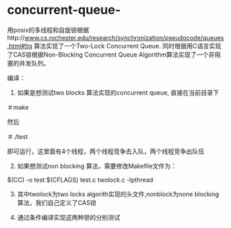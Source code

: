 # concurrent-queue-
用posix的多线程和自旋锁根据http://www.cs.rochester.edu/research/synchronization/pseudocode/queues.html#tlq 
算法实现了一个Two-Lock Concurrent Queue.
同时根据用C语言实现了CAS锁根据Non-Blocking Concurrent Queue Algorithm算法实现了一个非阻塞的并发队列。

编译：

1. 如果是想测试two blocks 算法实现的concurrent queue, 直接在当前目录下

＃make

然后

＃./test

即可运行，这里面有4个线程，两个线程竞争去入队，两个线程竞争出队伍

2. 如果想测试non blocking 算法，需要修改Makefile文件为：

 $(CC)  -o  test $(CFLAGS) test.c twolock.c -lpthread
 
3. 其中twolock为two locks algorith实现的头文件,nonblock为none blocking算法，我们自己定义了CAS锁

4. 通过条件编译实现这两种锁的分别测试

